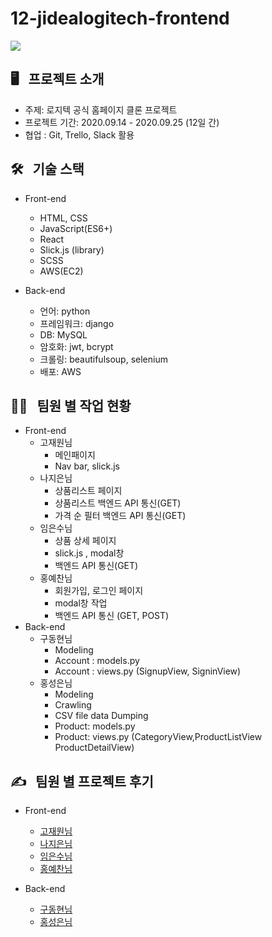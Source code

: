 # 12-jidealogitech-frontend


![](https://images.velog.io/images/limes/post/f1da62a0-396e-4a2d-9b0a-a3c483b1f85f/%E1%84%89%E1%85%B3%E1%84%8F%E1%85%B3%E1%84%85%E1%85%B5%E1%86%AB%E1%84%89%E1%85%A3%E1%86%BA%202020-09-27%20%E1%84%8B%E1%85%A9%E1%84%92%E1%85%AE%203.55.44.png)

## 🖥 &nbsp; 프로젝트 소개
- 주제: 로지텍 공식 홈페이지 클론 프로젝트
- 프로젝트 기간: 2020.09.14 - 2020.09.25 (12일 간)
- 협업 : Git, Trello, Slack 활용


## 🛠 &nbsp; 기술 스택
- Front-end
  - HTML, CSS
  - JavaScript(ES6+)
  - React 
  - Slick.js (library)
  - SCSS
  - AWS(EC2)


- Back-end
  - 언어: python
  - 프레임워크: django
  - DB: MySQL
  - 암호화: jwt, bcrypt
  - 크롤링: beautifulsoup, selenium
  - 배포: AWS


## 🧑‍💻 &nbsp; 팀원 별 작업 현황
- Front-end
  - 고재원님
    - 메인패이지
    - Nav bar, slick.js
  - 나지은님
    - 상품리스트 페이지
    - 상품리스트 백엔드 API 통신(GET)
    - 가격 순 필터 백엔드 API 통신(GET)
  - 임은수님
      - 상품 상세 페이지 
      - slick.js , modal창 
      - 백엔드 API 통신(GET)
   - 홍예찬님
      - 회원가입, 로그인 페이지
      - modal창 작업
      - 백엔드 API 통신 (GET, POST)
 - Back-end
   - 구동현님
      - Modeling
      - Account : models.py
      - Account : views.py (SignupView, SigninView)
   - 홍성은님
      - Modeling
      - Crawling
      - CSV file data Dumping
      - Product: models.py
      - Product: views.py (CategoryView,ProductListView  ProductDetailView)

## ✍️ &nbsp; 팀원 별 프로젝트 후기
- Front-end
  - [고재원님](https://velog.io/@lets_gojae/wecode-1%EC%B0%A8-%ED%94%84%EB%A1%9C%EC%A0%9D%ED%8A%B8%EB%A5%BC-%EB%A7%88%EC%B9%98%EB%A9%B0)
  - [나지은님](https://velog.io/@najiexx/1%EC%B0%A8-%ED%94%84%EB%A1%9C%EC%A0%9D%ED%8A%B8-%ED%9B%84%EA%B8%B0Logitech-clone)
  - [임은수님](https://velog.io/@limes/React-Logitech-%ED%81%B4%EB%A1%A0-%ED%94%84%EB%A1%9C%EC%A0%9D%ED%8A%B8-%ED%9B%84%EA%B8%B0)
  - [홍예찬님](https://velog.io/@hayyim0626/1%EC%B0%A8-%ED%8C%80-%ED%94%84%EB%A1%9C%EC%A0%9D%ED%8A%B8-%ED%9B%84%EA%B8%B0Logitech-Clone)

- Back-end
  - [구동현님](https://velog.io/@goohyun1990/Logitech1%EC%B0%A8-%ED%94%84%EB%A1%9C%EC%A0%9D%ED%8A%B8-%ED%9B%84%EA%B8%B0)
  - [홍성은님](https://velog.io/@devjakeh/Retrospective1%EC%B0%A8-%ED%94%84%EB%A1%9C%EC%A0%9D%ED%8A%B8%EB%A5%BC-%EB%A7%88%EC%B9%98%EB%A9%B0)


  
